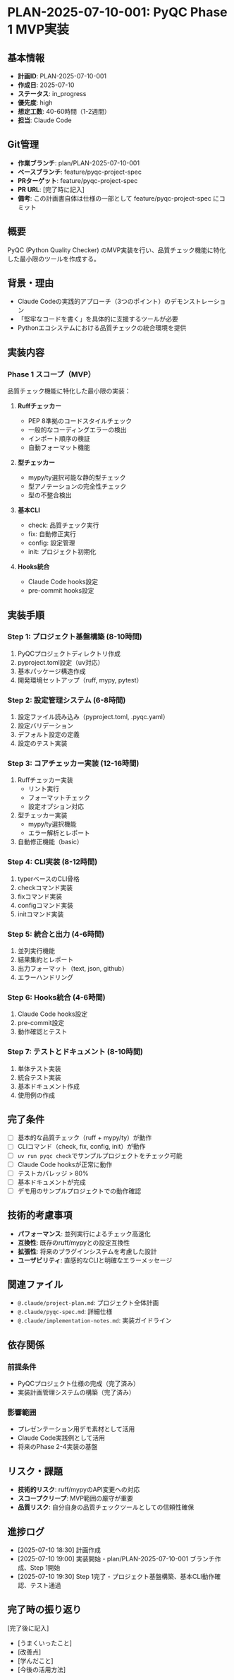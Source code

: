 # PLAN-2025-07-10-001: PyQC Phase 1 MVP実装

## 基本情報
- **計画ID**: PLAN-2025-07-10-001
- **作成日**: 2025-07-10
- **ステータス**: in_progress
- **優先度**: high
- **想定工数**: 40-60時間（1-2週間）
- **担当**: Claude Code

## Git管理
- **作業ブランチ**: plan/PLAN-2025-07-10-001
- **ベースブランチ**: feature/pyqc-project-spec
- **PRターゲット**: feature/pyqc-project-spec
- **PR URL**: [完了時に記入]
- **備考**: この計画書自体は仕様の一部として feature/pyqc-project-spec にコミット

## 概要
PyQC (Python Quality Checker) のMVP実装を行い、品質チェック機能に特化した最小限のツールを作成する。

## 背景・理由
- Claude Codeの実践的アプローチ（3つのポイント）のデモンストレーション
- 「堅牢なコードを書く」を具体的に支援するツールが必要
- Pythonエコシステムにおける品質チェックの統合環境を提供

## 実装内容

### Phase 1 スコープ（MVP）
品質チェック機能に特化した最小限の実装：

1. **Ruffチェッカー**
   - PEP 8準拠のコードスタイルチェック
   - 一般的なコーディングエラーの検出
   - インポート順序の検証
   - 自動フォーマット機能

2. **型チェッカー**
   - mypy/ty選択可能な静的型チェック
   - 型アノテーションの完全性チェック
   - 型の不整合検出

3. **基本CLI**
   - check: 品質チェック実行
   - fix: 自動修正実行
   - config: 設定管理
   - init: プロジェクト初期化

4. **Hooks統合**
   - Claude Code hooks設定
   - pre-commit hooks設定

## 実装手順

### Step 1: プロジェクト基盤構築 (8-10時間)
1. PyQCプロジェクトディレクトリ作成
2. pyproject.toml設定（uv対応）
3. 基本パッケージ構造作成
4. 開発環境セットアップ（ruff, mypy, pytest）

### Step 2: 設定管理システム (6-8時間)
1. 設定ファイル読み込み（pyproject.toml, .pyqc.yaml）
2. 設定バリデーション
3. デフォルト設定の定義
4. 設定のテスト実装

### Step 3: コアチェッカー実装 (12-16時間)
1. Ruffチェッカー実装
   - リント実行
   - フォーマットチェック
   - 設定オプション対応
2. 型チェッカー実装
   - mypy/ty選択機能
   - エラー解析とレポート
3. 自動修正機能（basic）

### Step 4: CLI実装 (8-12時間)
1. typerベースのCLI骨格
2. checkコマンド実装
3. fixコマンド実装
4. configコマンド実装
5. initコマンド実装

### Step 5: 統合と出力 (4-6時間)
1. 並列実行機能
2. 結果集約とレポート
3. 出力フォーマット（text, json, github）
4. エラーハンドリング

### Step 6: Hooks統合 (4-6時間)
1. Claude Code hooks設定
2. pre-commit設定
3. 動作確認とテスト

### Step 7: テストとドキュメント (8-10時間)
1. 単体テスト実装
2. 統合テスト実装
3. 基本ドキュメント作成
4. 使用例の作成

## 完了条件
- [ ] 基本的な品質チェック（ruff + mypy/ty）が動作
- [ ] CLIコマンド（check, fix, config, init）が動作
- [ ] `uv run pyqc check`でサンプルプロジェクトをチェック可能
- [ ] Claude Code hooksが正常に動作
- [ ] テストカバレッジ > 80%
- [ ] 基本ドキュメントが完成
- [ ] デモ用のサンプルプロジェクトでの動作確認

## 技術的考慮事項
- **パフォーマンス**: 並列実行によるチェック高速化
- **互換性**: 既存のruff/mypyとの設定互換性
- **拡張性**: 将来のプラグインシステムを考慮した設計
- **ユーザビリティ**: 直感的なCLIと明確なエラーメッセージ

## 関連ファイル
- `@.claude/project-plan.md`: プロジェクト全体計画
- `@.claude/pyqc-spec.md`: 詳細仕様
- `@.claude/implementation-notes.md`: 実装ガイドライン

## 依存関係
### 前提条件
- PyQCプロジェクト仕様の完成（完了済み）
- 実装計画管理システムの構築（完了済み）

### 影響範囲
- プレゼンテーション用デモ素材として活用
- Claude Code実践例として活用
- 将来のPhase 2-4実装の基盤

## リスク・課題
- **技術的リスク**: ruff/mypyのAPI変更への対応
- **スコープクリープ**: MVP範囲の厳守が重要
- **品質リスク**: 自分自身の品質チェックツールとしての信頼性確保

## 進捗ログ
- [2025-07-10 18:30] 計画作成
- [2025-07-10 19:00] 実装開始 - plan/PLAN-2025-07-10-001 ブランチ作成、Step 1開始
- [2025-07-10 19:30] Step 1完了 - プロジェクト基盤構築、基本CLI動作確認、テスト通過

## 完了時の振り返り
[完了後に記入]
- [うまくいったこと]
- [改善点]
- [学んだこと]
- [今後の活用方法]